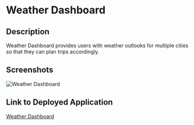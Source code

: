 # Weather Dashboard

## Description
Weather Dashboard provides users with weather outlooks for multiple cities so that they can plan trips accordingly. 

## Screenshots
![Weather Dashboard](image.png)

## Link to Deployed Application
[Weather Dashboard](https://sarahdickinson.github.io/weather-dashboard/)
